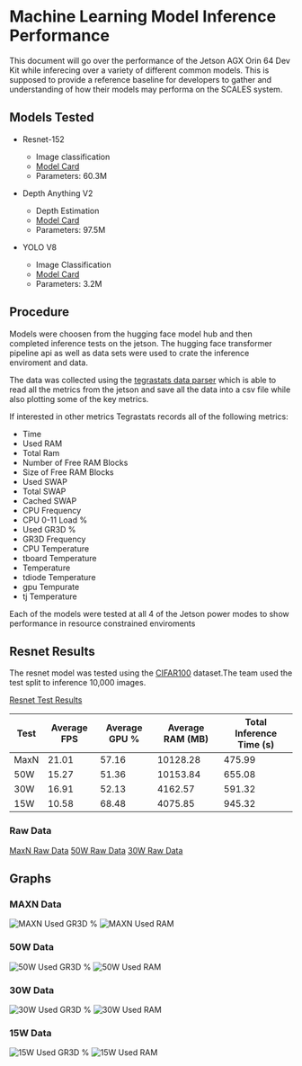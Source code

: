 # Machine Learning Model Inference Performance 

This document will go over the performance of the Jetson AGX Orin 64 Dev Kit while inferecing over a variety of different common models. This is supposed to provide a reference baseline for developers to gather and understanding of how their models may performa on the SCALES system.

## Models Tested
- Resnet-152
    - Image classification
    - [Model Card](https://huggingface.co/microsoft/resnet-152)
    - Parameters: 60.3M

- Depth Anything V2
    - Depth Estimation 
    - [Model Card](https://huggingface.co/depth-anything/Depth-Anything-V2-Base-hf)
    - Parameters: 97.5M
- YOLO V8
    - Image Classification
    - [Model Card](https://huggingface.co/Ultralytics/YOLOv8)
    - Parameters: 3.2M

## Procedure 
Models were choosen from the hugging face model hub and then completed inference tests on the jetson. The hugging face transformer pipeline api as well as data sets were used to crate the inference enviroment and data. 

The data was collected using the [tegrastats data parser](https://github.com/ssaraff98/tegrastats_parser) which is able to read all the metrics from the jetson and save all the data into a csv file while also plotting some of the key metrics. 

If interested in other metrics Tegrastats records all of the following metrics:

- Time
- Used RAM
- Total Ram
- Number of Free RAM Blocks
- Size of Free RAM Blocks
- Used SWAP
- Total SWAP
- Cached SWAP
- CPU Frequency
- CPU 0-11 Load %
- Used GR3D %
- GR3D Frequency
- CPU Temperature
- tboard Temperature
- Temperature 
- tdiode Temperature
- gpu Tempurate
- tj Temperature


Each of the models were tested at all 4 of the Jetson power modes to show performance in resource constrained enviroments

## Resnet Results
The resnet model was tested using the [CIFAR100](https://huggingface.co/datasets/uoft-cs/cifar100) dataset.The team used the test split to inference 10,000 images.

<ins>Resnet Test Results</ins>

|Test|Average FPS|Average GPU %| Average RAM (MB)| Total Inference Time (s)|
| ----------- | ----------- | ----------- | ----------- | ----------- |
|MaxN| 21.01 | 57.16 | 10128.28 | 475.99  |
|50W| 15.27 | 51.36   |10153.84   |  655.08  |  
|30W| 16.91 | 52.13  | 4162.57  | 591.32  |
|15W| 10.58 | 68.48  | 4075.85  | 945.32   |

### Raw Data
[MaxN Raw Data](data/resnet_test.csv)
[50W Raw Data](data/resnet_50W.csv)
[30W Raw Data](data/resnet_30W.csv)


## Graphs
### MAXN Data
![MAXN Used GR3D %](Images/resnet_maxn_gr3d.png)
![MAXN Used RAM](Images/resnet_maxn_used_ram.png)

### 50W Data
![50W Used GR3D %](Images/resnet_50W_gr3d.png)
![50W Used RAM](Images/resnet_50W_used_ram.png)

### 30W Data
![30W Used GR3D %](Images/resnet_30W_gr3d.png)
![30W Used RAM](Images/resnet_30W_used_ram.png)

### 15W Data
![15W Used GR3D %](Images/resnet_15W_gr3d.png)
![15W Used RAM](Images/resnet_15W_used_ram.png)
